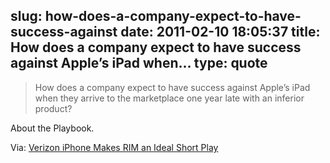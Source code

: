 slug: how-does-a-company-expect-to-have-success-against
date: 2011-02-10 18:05:37
title: How does a company expect to have success against Apple’s iPad when...
type: quote
---

> How does a company expect to have success against Apple’s iPad when they arrive to the marketplace one year late with an inferior product?

About the Playbook.

 Via: [Verizon iPhone Makes RIM an Ideal Short Play](http://seekingalpha.com/article/251792-verizon-iphone-makes-rim-an-ideal-short-play?source=feed)
